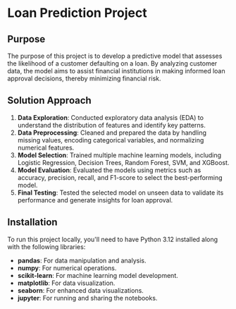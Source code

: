 # Loan Prediction Project

## Purpose

The purpose of this project is to develop a predictive model that assesses the likelihood of a customer defaulting on a loan. By analyzing customer data, the model aims to assist financial institutions in making informed loan approval decisions, thereby minimizing financial risk.

## Solution Approach

1. **Data Exploration**: Conducted exploratory data analysis (EDA) to understand the distribution of features and identify key patterns.
2. **Data Preprocessing**: Cleaned and prepared the data by handling missing values, encoding categorical variables, and normalizing numerical features.
3. **Model Selection**: Trained multiple machine learning models, including Logistic Regression, Decision Trees, Random Forest, SVM, and XGBoost.
4. **Model Evaluation**: Evaluated the models using metrics such as accuracy, precision, recall, and F1-score to select the best-performing model.
5. **Final Testing**: Tested the selected model on unseen data to validate its performance and generate insights for loan approval.

## Installation

To run this project locally, you'll need to have Python 3.12 installed along with the following libraries:

- **pandas**: For data manipulation and analysis.
- **numpy**: For numerical operations.
- **scikit-learn**: For machine learning model development.
- **matplotlib**: For data visualization.
- **seaborn**: For enhanced data visualizations.
- **jupyter**: For running and sharing the notebooks.
